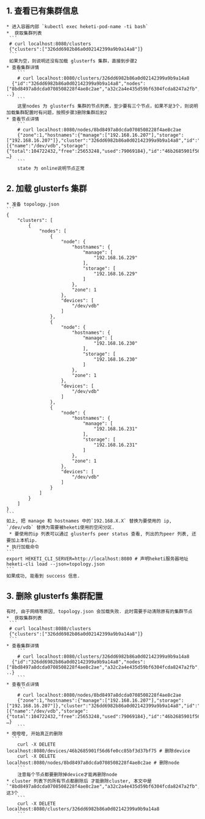 ## 1. 查看已有集群信息
	* 进入容器内部 `kubectl exec heketi-pod-name -ti bash`
	*  获取集群列表
	 ```
	 # curl localhost:8080/clusters
	 {"clusters":["326dd6982b86a0d02142399a9b9a14a8"]}
	 ```
	 如果为空，则说明还没有加载 glusterfs 集群，直接到步骤2
	* 查看集群详情
		```
		# curl localhost:8080/clusters/326dd6982b86a0d02142399a9b9a14a8
	  {"id":"326dd6982b86a0d02142399a9b9a14a8","nodes":["8bd8497a8dcda0708508228f4ae8c2ae","a32c2a4e435d59bf6304fcda8247a2fb","db185531c93ae9b1931c7af8cffeeb44"] ..}
		```
		这里nodes 为 glusterfs 集群的节点列表，至少要有三个节点，如果不足3个，则说明加载集群配置时有问题，按照步骤3删除集群后到2
 	* 查看节点详情
		```
		# curl localhost:8080/nodes/8bd8497a8dcda0708508228f4ae8c2ae
		{"zone":1,"hostnames":{"manage":["192.168.16.207"],"storage":["192.168.16.207"]},"cluster":"326dd6982b86a0d02142399a9b9a14a8","id":"a32c2a4e435d59bf6304fcda8247a2fb","state":"online","devices":[{"name":"/dev/vdb","storage":{"total":104722432,"free":25653248,"used":79069184},"id":"46b2685901f56d6fe0cc85bf3d37bf75","state":"online" …}
		```
		state 为 online说明节点正常

## 2. 加载 glusterfs 集群
	* 准备 topology.json
	```
	{
	    "clusters": [
	        {
	            "nodes": [
	                {
	                    "node": {
	                        "hostnames": {
	                            "manage": [
	                                "192.168.16.229"
	                            ],
	                            "storage": [
	                                "192.168.16.229"
	                            ]
	                        },
	                        "zone": 1
	                    },
	                    "devices": [
	                        "/dev/vdb"
	                    ]
	                },
	                {
	                    "node": {
	                        "hostnames": {
	                            "manage": [
	                                "192.168.16.230"
	                            ],
	                            "storage": [
	                                "192.168.16.230"
	                            ]
	                        },
	                        "zone": 1
	                    },
	                    "devices": [
	                        "/dev/vdb"
	                    ]
	                },
	                {
	                    "node": {
	                        "hostnames": {
	                            "manage": [
	                                "192.168.16.231"
	                            ],
	                            "storage": [
	                                "192.168.16.231"
	                            ]
	                        },
	                        "zone": 1
	                    },
	                    "devices": [
	                        "/dev/vdb"
	                    ]
	                }
	            ]
	        }
	    ]
	}
	```
	如上, 把 manage 和 hostnames 中的`192.168.X.X` 替换为要使用的 ip, `/dev/vdb` 替换为需要被heketi使用的空闲分区.
	 * 要使用的ip 列表可以通过 glusterfs peer status 查看, 列出的为peer 列表, 还要加上本机ip.
	* 执行加载命令
	```
	export HEKETI_CLI_SERVER=http://localhost:8080 # 声明heketi服务器地址
	heketi-cli load --json=topology.json
	```
	如果成功, 能看到 success 信息.

## 3. 删除 glusterfs 集群配置
	有时, 由于网络等原因, topology.json 会加载失败. 此时需要手动清除原有的集群节点
	*  获取集群列表
	 ```
	 # curl localhost:8080/clusters
	 {"clusters":["326dd6982b86a0d02142399a9b9a14a8"]}
	 ```
	* 查看集群详情
		```
		# curl localhost:8080/clusters/326dd6982b86a0d02142399a9b9a14a8
	  {"id":"326dd6982b86a0d02142399a9b9a14a8","nodes":["8bd8497a8dcda0708508228f4ae8c2ae","a32c2a4e435d59bf6304fcda8247a2fb","db185531c93ae9b1931c7af8cffeeb44"] ..}
		```
 	* 查看节点详情
		```
		# curl localhost:8080/nodes/8bd8497a8dcda0708508228f4ae8c2ae
		{"zone":1,"hostnames":{"manage":["192.168.16.207"],"storage":["192.168.16.207"]},"cluster":"326dd6982b86a0d02142399a9b9a14a8","id":"a32c2a4e435d59bf6304fcda8247a2fb","state":"online","devices":[{"name":"/dev/vdb","storage":{"total":104722432,"free":25653248,"used":79069184},"id":"46b2685901f56d6fe0cc85bf3d37bf75","state":"online" …}
		```
	* 噔噔噔, 开始真正的删除
	  ```
		curl -X DELETE localhost:8080/devices/46b2685901f56d6fe0cc85bf3d37bf75 # 删除device
		curl -X DELETE localhost:8080/nodes/8bd8497a8dcda0708508228f4ae8c2ae # 删除node
		```
		注意每个节点都要删除掉device才能再删除node
	* cluster 列表下的所有节点都删除后 才能删除cluster, 本文中是`"8bd8497a8dcda0708508228f4ae8c2ae","a32c2a4e435d59bf6304fcda8247a2fb","db185531c93ae9b1931c7af8cffeeb44"` 这3个
		```
		curl -X DELETE localhost:8080/clusters/326dd6982b86a0d02142399a9b9a14a8
		```
